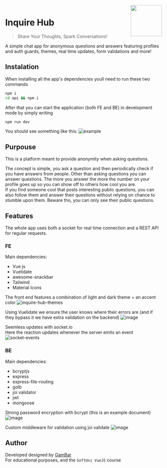 <img align="right" height="100" src="https://github.com/GameBear64/InquireHub/assets/33098072/d62c8b1e-318e-468b-a198-60f3d41bab9d">

# Inquire Hub
> Share Your Thoughts, Spark Conversations!
  
A simple chat app for anonymous questions and answers featuring profiles and auth guards, themes, real time updates, form validations and more!

## Instalation
When installing all the app's dependencies youll need to run these two commands
```bash
npm i
cd api && npm i
```

After that you can start the application (both FE and BE) in development mode by simply writing
```bash
npm run dev
```
You should see something like this:
![example](https://github.com/GameBear64/InquireHub/assets/33098072/38694029-c81e-4de7-af6f-8d81c6d0c10c)

## Purpouse
This is a platform meant to provide anonymity when asking questions.  
  
The concept is simple, you ask a question and then periodically check if you have answers from people. Other than asking questions you can answer questions. The more you answer the more the number on your profile goes up so you can show off to others how cool you are.  
If you find someone cool that posts interesting public questions, you can also follow them and answer their questions without relying on chance to stumble upon them. Beware tho, you can only see their public questions.


## Features
The whole app uses both a socket for real time connection and a REST API for regular requests.

### FE
Main dependencies:
- Vue js
- Vuelidate
- awesome-snackbar
- Tailwind
- Material Icons

The front end features a combination of light and dark theme + an accent color
![inquire-hub-themes](https://github.com/GameBear64/InquireHub/assets/33098072/5a5e43e4-a16b-44a3-b0ec-17d80d6aeeec)

Using Vuelidate we ensure the user knows where their errors are (and if they bypass it we have extra validation on the backend)
![image](https://github.com/GameBear64/InquireHub/assets/33098072/0a2932e7-9515-488d-8819-fbc7f08a70c7)

Seemless updates with socket.io  
Here the reaction updates whenever the server emits an event
![socket-events](https://github.com/GameBear64/InquireHub/assets/33098072/8e6b78cf-5f62-4512-bf30-1f31d785dc40)


### BE
Main dependencies:
- bcryptjs
- express
- express-file-routing
- golb
- joi validator
- jwt
- mongoose

Strong password encryption with bcrypt (this is an example document)
![image](https://github.com/GameBear64/InquireHub/assets/33098072/92e81c56-2317-40a6-9080-ad7c4e7ecb54)

Custom middleware for validation using joi validate
![image](https://github.com/GameBear64/InquireHub/assets/33098072/b581eb10-ea24-4d9f-915b-cd989cb95509)



## Author
Developed designed by [GamBar](https://github.com/GameBear64)  
For educational purposes, and the `SoftUni VueJS` course
